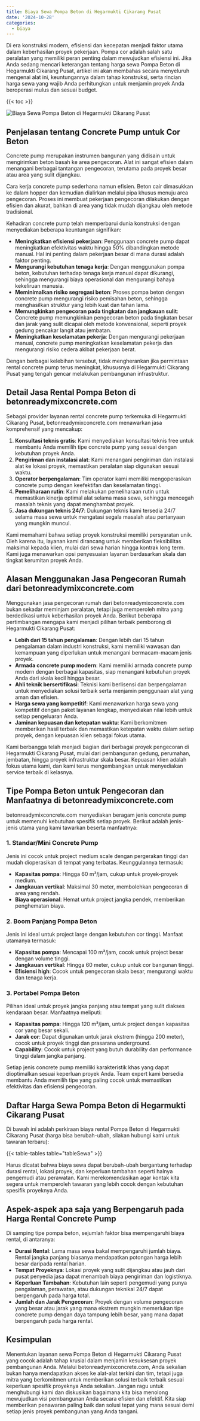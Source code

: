 ```yaml
---
title: Biaya Sewa Pompa Beton di Hegarmukti Cikarang Pusat
date: '2024-10-28'
categories:
  - biaya
---
```


Di era konstruksi modern, efisiensi dan kecepatan menjadi faktor utama dalam keberhasilan proyek pekerjaan. Pompa cor adalah salah satu peralatan yang memiliki peran penting dalam mewujudkan efisiensi ini. Jika Anda sedang mencari keterangan tentang harga sewa Pompa Beton di Hegarmukti Cikarang Pusat, artikel ini akan membahas secara menyeluruh mengenai alat ini, keuntungannya dalam tahap konstruksi, serta rincian harga sewa yang wajib Anda perhitungkan untuk menjamin proyek Anda beroperasi mulus dan sesuai budget.

{{< toc >}}

![Biaya Sewa Pompa Beton di Hegarmukti Cikarang Pusat](https://betoncor8.github.io/pump/concrete-pump%20(14).png)

## Penjelasan tentang Concrete Pump untuk Cor Beton

Concrete pump merupakan instrumen bangunan yang didisain untuk mengirimkan beton basah ke area pengecoran. Alat ini sangat efisien dalam menangani berbagai tantangan pengecoran, terutama pada proyek besar atau area yang sulit dijangkau.

Cara kerja concrete pump sederhana namun efisien. Beton cair dimasukkan ke dalam hopper dan kemudian dialirkan melalui pipa khusus menuju area pengecoran. Proses ini membuat pekerjaan pengecoran dilakukan dengan efisien dan akurat, bahkan di area yang tidak mudah dijangkau oleh metode tradisional.

Kehadiran concrete pump telah memperbarui dunia konstruksi dengan menyediakan beberapa keuntungan signifikan:

- **Meningkatkan efisiensi pekerjaan**: Penggunaan concrete pump dapat meningkatkan efektivitas waktu hingga 50% dibandingkan metode manual. Hal ini penting dalam pekerjaan besar di mana durasi adalah faktor penting.
- **Mengurangi kebutuhan tenaga kerja**: Dengan menggunakan pompa beton, kebutuhan terhadap tenaga kerja manual dapat dikurangi, sehingga mengurangi biaya operasional dan mengurangi bahaya kekeliruan manusia.
- **Meminimalkan risiko segregasi beton**: Proses pompa beton dengan concrete pump mengurangi risiko pemisahan beton, sehingga menghasilkan struktur yang lebih kuat dan tahan lama.
- **Memungkinkan pengecoran pada tingkatan dan jangkauan sulit**: Concrete pump memungkinkan pengecoran beton pada tingkatan besar dan jarak yang sulit dicapai oleh metode konvensional, seperti proyek gedung pencakar langit atau jembatan.
- **Meningkatkan keselamatan pekerja**: Dengan mengurangi pekerjaan manual, concrete pump meningkatkan keselamatan pekerja dan mengurangi risiko cedera akibat pekerjaan berat.

Dengan berbagai kelebihan tersebut, tidak mengherankan jika permintaan rental concrete pump terus meningkat, khususnya di Hegarmukti Cikarang Pusat yang tengah gencar melakukan pembangunan infrastruktur.

## Detail Jasa Rental Pompa Beton di betonreadymixconcrete.com

Sebagai provider layanan rental concrete pump terkemuka di Hegarmukti Cikarang Pusat, betonreadymixconcrete.com menawarkan jasa komprehensif yang mencakup:

1. **Konsultasi teknis gratis**: Kami menyediakan konsultasi teknis free untuk membantu Anda memilih tipe concrete pump yang sesuai dengan kebutuhan proyek Anda.
2. **Pengiriman dan instalasi alat**: Kami menangani pengiriman dan instalasi alat ke lokasi proyek, memastikan peralatan siap digunakan sesuai waktu.
3. **Operator berpengalaman**: Tim operator kami memiliki mengoperasikan concrete pump dengan keefektifan dan keselamatan tinggi.
4. **Pemeliharaan rutin**: Kami melakukan pemeliharaan rutin untuk memastikan kinerja optimal alat selama masa sewa, sehingga mencegah masalah teknis yang dapat menghambat proyek.
5. **Jasa dukungan teknis 24/7**: Dukungan teknis kami tersedia 24/7 selama masa sewa untuk mengatasi segala masalah atau pertanyaan yang mungkin muncul.

Kami memahami bahwa setiap proyek konstruksi memiliki persyaratan unik. Oleh karena itu, layanan kami dirancang untuk memberikan fleksibilitas maksimal kepada klien, mulai dari sewa harian hingga kontrak long term. Kami juga menawarkan opsi penyesuaian layanan berdasarkan skala dan tingkat kerumitan proyek Anda.

## Alasan Menggunakan Jasa Pengecoran Rumah dari betonreadymixconcrete.com

Menggunakan jasa pengecoran rumah dari betonreadymixconcrete.com bukan sekadar meminjam peralatan, tetapi juga memperoleh mitra yang berdedikasi untuk keberhasilan proyek Anda. Berikut beberapa pertimbangan mengapa kami menjadi pilihan terbaik pemborong di Hegarmukti Cikarang Pusat:

- **Lebih dari 15 tahun pengalaman**: Dengan lebih dari 15 tahun pengalaman dalam industri konstruksi, kami memiliki wawasan dan kemampuan yang diperlukan untuk menangani bermacam-macam jenis proyek.
- **Armada concrete pump modern**: Kami memiliki armada concrete pump modern dengan berbagai kapasitas, siap menangani kebutuhan proyek Anda dari skala kecil hingga besar.
- **Ahli teknik bersertifikasi**: Teknisi kami berlisensi dan berpengalaman untuk menyediakan solusi terbaik serta menjamin penggunaan alat yang aman dan efisien.
- **Harga sewa yang kompetitif**: Kami menawarkan harga sewa yang kompetitif dengan paket layanan lengkap, menyediakan nilai lebih untuk setiap pengeluaran Anda.
- **Jaminan kepuasan dan ketepatan waktu**: Kami berkomitmen memberikan hasil terbaik dan memastikan ketepatan waktu dalam setiap proyek, dengan kepuasan klien sebagai fokus utama.

Kami berbangga telah menjadi bagian dari berbagai proyek pengecoran di Hegarmukti Cikarang Pusat, mulai dari pembangunan gedung, perumahan, jembatan, hingga proyek infrastruktur skala besar. Kepuasan klien adalah fokus utama kami, dan kami terus mengembangkan untuk menyediakan service terbaik di kelasnya.

## Tipe Pompa Beton untuk Pengecoran dan Manfaatnya di betonreadymixconcrete.com

betonreadymixconcrete.com menyediakan beragam jenis concrete pump untuk memenuhi kebutuhan spesifik setiap proyek. Berikut adalah jenis-jenis utama yang kami tawarkan beserta manfaatnya:

### 1\. Standar/Mini Concrete Pump

Jenis ini cocok untuk project medium scale dengan pergerakan tinggi dan mudah dioperasikan di tempat yang terbatas. Keunggulannya termasuk:

- **Kapasitas pompa**: Hingga 60 m³/jam, cukup untuk proyek-proyek medium.
- **Jangkauan vertikal**: Maksimal 30 meter, membolehkan pengecoran di area yang rendah.
- **Biaya operasional**: Hemat untuk project jangka pendek, memberikan penghematan biaya.

### 2\. Boom Panjang Pompa Beton

Jenis ini ideal untuk project large dengan kebutuhan cor tinggi. Manfaat utamanya termasuk:

- **Kapasitas pompa**: Mencapai 100 m³/jam, cocok untuk project besar dengan volume tinggi.
- **Jangkauan vertikal**: Hingga 60 meter, cukup untuk cor bangunan tinggi.
- **Efisiensi high**: Cocok untuk pengecoran skala besar, mengurangi waktu dan tenaga kerja.

### 3\. Portabel Pompa Beton

Pilihan ideal untuk proyek jangka panjang atau tempat yang sulit diakses kendaraan besar. Manfaatnya meliputi:

- **Kapasitas pompa**: Hingga 120 m³/jam, untuk project dengan kapasitas cor yang besar sekali.
- **Jarak cor**: Dapat digunakan untuk jarak ekstrem (hingga 200 meter), cocok untuk proyek tinggi dan prasarana underground.
- **Capability**: Cocok untuk project yang butuh durability dan performance tinggi dalam jangka panjang.

Setiap jenis concrete pump memiliki karakteristik khas yang dapat dioptimalkan sesuai keperluan proyek Anda. Team expert kami bersedia membantu Anda memilih tipe yang paling cocok untuk memastikan efektivitas dan efisiensi pengecoran.

## Daftar Harga Sewa Pompa Beton di Hegarmukti Cikarang Pusat

Di bawah ini adalah perkiraan biaya rental Pompa Beton di Hegarmukti Cikarang Pusat (harga bisa berubah-ubah, silakan hubungi kami untuk tawaran terbaru):

{{< table-tables table="tableSewa" >}}

Harus dicatat bahwa biaya sewa dapat berubah-ubah bergantung terhadap durasi rental, lokasi proyek, dan keperluan tambahan seperti halnya pengemudi atau perawatan. Kami merekomendasikan agar kontak kita segera untuk memperoleh tawaran yang lebih cocok dengan kebutuhan spesifik proyeknya Anda.

## Aspek-aspek apa saja yang Berpengaruh pada Harga Rental Concrete Pump

Di samping tipe pompa beton, sejumlah faktor bisa mempengaruhi biaya rental, di antaranya:

- **Durasi Rental**: Lama masa sewa bakal mempengaruhi jumlah biaya. Rental jangka panjang biasanya mendapatkan potongan harga lebih besar daripada rental harian.
- **Tempat Proyeknya**: Lokasi proyek yang sulit dijangkau atau jauh dari pusat penyedia jasa dapat menambah biaya pengiriman dan logistiknya.
- **Keperluan Tambahan**: Kebutuhan lain seperti pengemudi yang punya pengalaman, perawatan, atau dukungan teknikal 24/7 dapat berpengaruh pada harga total.
- **Jumlah dan Jarak Pengecoran**: Proyek dengan volume pengecoran yang besar atau jarak yang mana ekstrem mungkin memerlukan tipe concrete pump dengan daya tampung lebih besar, yang mana dapat berpengaruh pada harga rental.

## Kesimpulan

Menentukan layanan sewa Pompa Beton di Hegarmukti Cikarang Pusat yang cocok adalah tahap krusial dalam menjamin kesuksesan proyek pembangunan Anda. Melalui betonreadymixconcrete.com, Anda sekalian bukan hanya mendapatkan akses ke alat-alat terkini dan tim, tetapi juga mitra yang berkomitmen untuk memberikan solusi terbaik terbaik sesuai keperluan spesifik proyeknya Anda sekalian. Jangan ragu untuk menghubungi kami dan diskusikan bagaimana kita bisa menolong mewujudkan visi pembangunan Anda secara efisien dan efektif. Kita siap memberikan penawaran paling baik dan solusi tepat yang mana sesuai demi setiap jenis proyek pembangunan yang Anda tangani.
